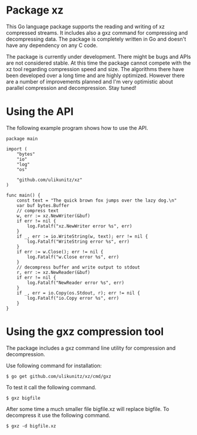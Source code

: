 # Package xz

This Go language package supports the reading and writing of xz
compressed streams. It includes also a gxz command for compressing and
decompressing data. The package is completely written in Go and doesn't
have any dependency on any C code.

The package is currently under development. There might be bugs and APIs
are not considered stable. At this time the package cannot compete with
the xz tool regarding compression speed and size. The algorithms there
have been developed over a long time and are highly optimized. However
there are a number of improvements planned and I'm very optimistic about
parallel compression and decompression. Stay tuned!

# Using the API

The following example program shows how to use the API.

    package main

    import (
        "bytes"
        "io"
        "log"
        "os"

        "github.com/ulikunitz/xz"
    )

    func main() {
        const text = "The quick brown fox jumps over the lazy dog.\n"
        var buf bytes.Buffer
        // compress text
        w, err := xz.NewWriter(&buf)
        if err != nil {
            log.Fatalf("xz.NewWriter error %s", err)
        }
        if _, err := io.WriteString(w, text); err != nil {
            log.Fatalf("WriteString error %s", err)
        }
        if err := w.Close(); err != nil {
            log.Fatalf("w.Close error %s", err)
        }
        // decompress buffer and write output to stdout
        r, err := xz.NewReader(&buf)
        if err != nil {
            log.Fatalf("NewReader error %s", err)
        }
        if _, err = io.Copy(os.Stdout, r); err != nil {
            log.Fatalf("io.Copy error %s", err)
        }
    }

# Using the gxz compression tool

The package includes a gxz command line utility for compression and
decompression.

Use following command for installation:

    $ go get github.com/ulikunitz/xz/cmd/gxz

To test it call the following command.

    $ gxz bigfile

After some time a much smaller file bigfile.xz will replace bigfile.
To decompress it use the following command.

    $ gxz -d bigfile.xz
